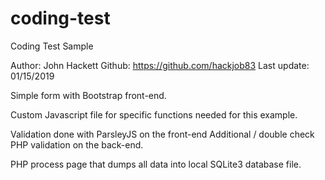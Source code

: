 # coding-test
Coding Test Sample

Author: John Hackett
Github: https://github.com/hackjob83
Last update: 01/15/2019

Simple form with Bootstrap front-end.

Custom Javascript file for specific functions 
needed for this example.

Validation done with ParsleyJS on the front-end
Additional / double check PHP validation on the
back-end.

PHP process page that dumps all data into 
local SQLite3 database file.
